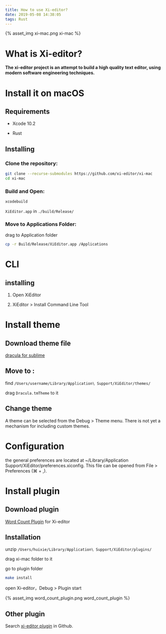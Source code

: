 ```yaml
---
title: How to use Xi-editor?
date: 2019-05-08 14:38:05
tags: Rust
---
```


{% asset_img xi-mac.png xi-mac %}

# What is Xi-editor?

**The xi-editor project is an attempt to build a high quality text editor, using modern software engineering techniques.**

# Install it on macOS

## Requirements

* Xcode 10.2

* Rust

## Installing

### Clone the repository:

```bash
git clone --recurse-submodules https://github.com/xi-editor/xi-mac
cd xi-mac
```

### Build and Open:

```bash
xcodebuild
```

`XiEditor.app` in `./build/Release/`

### Move to Applications Folder:

drag to Application folder

```bash
cp -r Build/Release/XiEditor.app /Applications
```

# CLI

## installing

1. Open XiEditor

2. XiEditor > Install Command Line Tool

# Install theme

## Download theme file

[dracula for sublime](https://github.com/dracula/sublime/archive/master.zip)

## Move to :

find `/Users/username/Library/Application\ Support/XiEditor/themes/`

drag `Dracula.tmTheme` to it

## Change theme

A theme can be selected from the Debug > Theme menu. There is not yet a mechanism for including custom themes.

# Configuration

the general preferences are located at ~/Library/Application Support/XiEditor/preferences.xiconfig. This file can be opened from File > Preferences (⌘ + ,).

# Install plugin

## Download plugin

[Word Count Plugin](https://github.com/scholtzan/xi-word-count.git) for Xi-editor

## Installation

unzip `/Users/huixie/Library/Application\ Support/XiEditor/plugins/`

drag xi-mac folder to it

go to plugin folder

```bash
make install
```

open Xi-editor，Debug > Plugin start

{% asset_img word_count_plugin.png word_count_plugin %}

## Other plugin

Search [xi-editor plugin](https://github.com/search?q=xi-editor+plugin) in Github.
